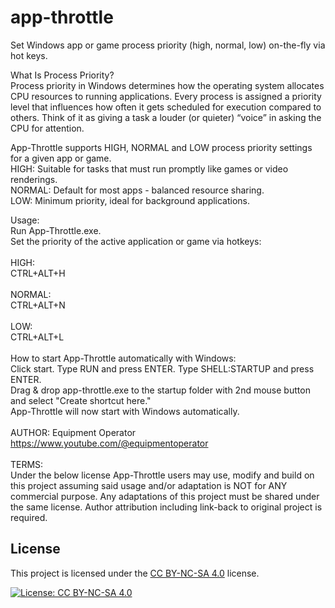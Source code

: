 # app-throttle
Set Windows app or game process priority (high, normal, low) on-the-fly via hot keys. 

What Is Process Priority? <br>
Process priority in Windows determines how the operating system allocates CPU resources to running applications. Every process is assigned a priority level that influences how often it gets scheduled for execution compared to others. Think of it as giving a task a louder (or quieter) “voice” in asking the CPU for attention. 

App-Throttle supports HIGH, NORMAL and LOW process priority settings for a given app or game. <br>
HIGH: Suitable for tasks that must run promptly like games or video renderings. <br>
NORMAL: Default for most apps - balanced resource sharing. <br>
LOW: Minimum priority, ideal for background applications. 

Usage: <br>
Run App-Throttle.exe. <br>
Set the priority of the active application or game via hotkeys: <br> <br>
HIGH: <br> CTRL+ALT+H <br> <br>
NORMAL: <br> CTRL+ALT+N <br> <br>
LOW: <br> CTRL+ALT+L <br> <br>
How to start App-Throttle automatically with Windows: <br>
Click start. Type RUN and press ENTER. Type SHELL:STARTUP and press ENTER. <br>
Drag & drop app-throttle.exe to the startup folder with 2nd mouse button and select "Create shortcut here." <br>
App-Throttle will now start with Windows automatically. <br> <br>
AUTHOR: Equipment Operator <br>
https://www.youtube.com/@equipmentoperator <br>
<br>
TERMS: <br>
Under the below license App-Throttle users may use, modify and build on this project assuming said usage and/or adaptation is NOT for ANY commercial purpose. Any adaptations of this project must be shared under the same license. Author attribution including link-back to original project is required. <br>

## License
This project is licensed under the [CC BY-NC-SA 4.0](https://creativecommons.org/licenses/by-nc-sa/4.0/) license.

[![License: CC BY-NC-SA 4.0](https://img.shields.io/badge/License-CC%20BY--NC--SA%204.0-lightgrey.svg)](https://creativecommons.org/licenses/by-nc-sa/4.0/)
